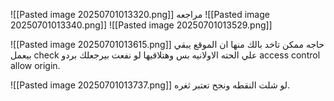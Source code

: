 
![[Pasted image 20250701013320.png]]
مراجعه
![[Pasted image 20250701013340.png]]
![[Pasted image 20250701013529.png]]

![[Pasted image 20250701013615.png]]
حاجه ممكن تاخد بالك منها ان الموقع يبقي بيعمل check علي الحته الاولانيه بس وهتلاقيها لو نفعت بيرجعلك بردو access control allow origin.

![[Pasted image 20250701013737.png]]
لو شلت النقطه ونجح تعتبر ثغره.
